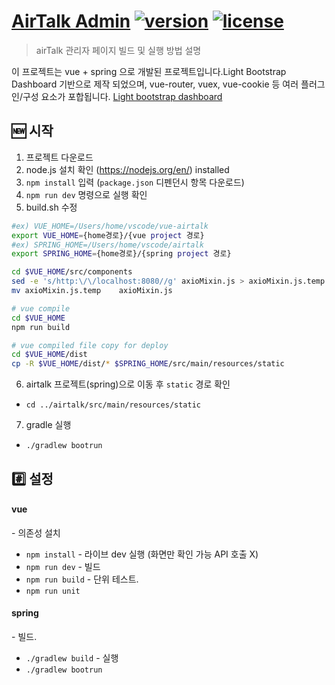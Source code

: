 # [AirTalk Admin](http://172.23.16.23:8080) [![version][version-badge]][CHANGELOG] [![license][license-badge]][LICENSE]

> airTalk 관리자 페이지 빌드 및 실행 방법 설명 

이 프로젝트는 vue + spring 으로 개발된 프로젝트입니다.Light Bootstrap Dashboard 기반으로 제작 되었으며, vue-router, vuex, vue-cookie 등 여러 플러그인/구성 요소가 포합됩니다. [Light bootstrap dashboard](https://www.creative-tim.com/product/light-bootstrap-dashboard)

## :new: 시작

1. 프로젝트 다운로드
2. node.js 설치 확인 (https://nodejs.org/en/) installed
3. `npm install` 입력 (`package.json` 디펜던시 항목 다운로드)
4. `npm run dev` 명령으로 실행 확인 
5. build.sh 수정
```bash
#ex) VUE_HOME=/Users/home/vscode/vue-airtalk
export VUE_HOME={home경로}/{vue project 경로}
#ex) SPRING_HOME=/Users/home/vscode/airtalk
export SPRING_HOME={home경로}/{spring project 경로}

cd $VUE_HOME/src/components
sed -e 's/http:\/\/localhost:8080//g' axioMixin.js > axioMixin.js.temp
mv axioMixin.js.temp    axioMixin.js

# vue compile
cd $VUE_HOME
npm run build

# vue compiled file copy for deploy
cd $VUE_HOME/dist
cp -R $VUE_HOME/dist/* $SPRING_HOME/src/main/resources/static
``` 
6. airtalk 프로젝트(spring)으로 이동 후 `static` 경로 확인
 - `cd ../airtalk/src/main/resources/static`
7. gradle 실행
 - `./gradlew bootrun`

## :hash: 설정
#### vue
\- 의존성 설치 
- `npm install`
\- 라이브 dev 실행 (화면만 확인 가능 API 호출 X) 
- `npm run dev`
\- 빌드
- `npm run build`
\- 단위 테스트.
- `npm run unit`

#### spring
\- 빌드.
- `./gradlew build`
\- 실행
- `./gradlew bootrun`

[CHANGELOG]: ./CHANGELOG.md
[LICENSE]: ./LICENSE.md
[version-badge]: https://img.shields.io/badge/version-1.0.0-blue.svg
[license-badge]: https://img.shields.io/badge/license-MIT-blue.svg
